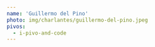 ```yaml
---
name: 'Guillermo del Pino'
photo: img/charlantes/guillermo-del-pino.jpeg
pivos:
  - i-pivo-and-code
---
```


